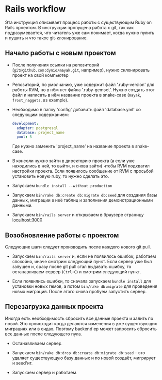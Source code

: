 Rails workflow
==============

Эта инструкция описывает процесс работы с существующим Ruby on Rails проектом.
В инструкции пропущена работа с git, так как подразумевается, что читатель уже сам понимает, когда нужно пулить и пушить и что такое git-клонирование.


Начало работы с новым проектом
------------------------------

* После получения ссылки на репозиторий (`git@github.com:dymio/mayak.git`, например), нужно склонировать проект на свой компьютер

* Репозиторий, по умолчанию, уже содержит файл '.ruby-version' для работы RVM, но в нём нет файла '.ruby-gemset'. Нужно создать этот файл и написать в нём название проекта в snake-case (`mayak`, `frost_naggets`, as example).

* Необходимо в папку 'config' добавить файл 'database.yml' со следующим содержанием:

  ```yaml
  development:
    adapter: postgresql
    database: project_name
    pool: 5
  ```

  Где нужно заменить 'project_name' на название проекта в snake-case.

* В консоли нужно зайти в директорию проекта (а если уже находились в ней, то выйти, и снова зайти) чтобы RVM подхватил настройки проекта. Если появилось сообщение от RVM с просьбой установить новую ruby, то нужно сделать это.

* Запускаем `bundle install --without production`

* Запускаем `bin/rake db:create db:migrate db:seed` для создания базы данных, миграции в неё таблиц и заполнения демонстрационными данными.

* Запускаем `bin/rails server` и открываем в браузере страницу [localhost:3000](http://localhost:3000/)


Возобновление работы с проектом
-------------------------------

Следующие шаги следует производить после каждого нового git pull.

* Запускаем `bin/rails server` и, если не появилось ошибок, работаем спокойно, иначе смотрим следующий пункт. Если сервер уже был запущен и, сразу после git pull стал выдавать ошибку, то останавливаем сервер (`Ctrl+C`) и смотрим следующий пункт.

* Если появились ошибки, то сначала запускаем `bundle install` для установки новых гемов, а потом `bin/rake db:migrate` для проведения новых миграций. После этого снова пробуем запустить сервер.


Перезагрузка данных проекта
---------------------------

Иногда есть необходимость сбросить все данные проекта и залить по новой.
Это происходит когда делаются изменения в уже существующих миграциях или в сидах.
Поэтому backend'ер может запросить сбросить все данные после следующего пула.

* Останавливаем сервер.

* Запускаем `bin/rake db:drop db:create db:migrate db:seed` - это удаляет существующую базу данных и по новой создаёт, мигрирует и seed'ит.

* Запускаем сервер и работаем.
